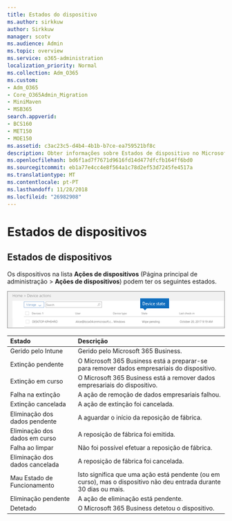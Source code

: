 ```yaml
---
title: Estados do dispositivo
ms.author: sirkkuw
author: Sirkkuw
manager: scotv
ms.audience: Admin
ms.topic: overview
ms.service: o365-administration
localization_priority: Normal
ms.collection: Adm_O365
ms.custom:
- Adm_O365
- Core_O365Admin_Migration
- MiniMaven
- MSB365
search.appverid:
- BCS160
- MET150
- MOE150
ms.assetid: c3ac23c5-d4b4-4b1b-b7ce-ea759521bf8c
description: Obter informações sobre Estados de dispositivo no Microsoft 365 Business.
ms.openlocfilehash: bd6f1ad7f7671d9616fd14d477dfcfb164ff6bd0
ms.sourcegitcommit: eb1a77e4cc4e8f564a1c78d2ef53d7245fe4517a
ms.translationtype: MT
ms.contentlocale: pt-PT
ms.lasthandoff: 11/28/2018
ms.locfileid: "26982908"
---
```

# <a name="device-states"></a>Estados de dispositivos

## <a name="device-states"></a>Estados de dispositivos

Os dispositivos na lista **Ações de dispositivos** (Página principal de administração \> **Ações de dispositivos**) podem ter os seguintes estados.
  
![In the Device actions list, you can see the Devices states.](media/a621c47e-45d9-4e1a-beb9-c03254d40c1d.png)
  
|**Estado**|**Descrição**|
|:-----|:-----|
|Gerido pelo Intune  <br/> |Gerido pelo Microsoft 365 Business.  <br/> |
|Extinção pendente  <br/> |O Microsoft 365 Business está a preparar-se para remover dados empresariais do dispositivo.  <br/> |
|Extinção em curso  <br/> |O Microsoft 365 Business está a remover dados empresariais do dispositivo.  <br/> |
|Falha na extinção  <br/> | A ação de remoção de dados empresariais falhou.  <br/> |
|Extinção cancelada  <br/> |A ação de extinção foi cancelada.  <br/> |
|Eliminação dos dados pendente  <br/> |A aguardar o início da reposição de fábrica.  <br/> |
|Eliminação dos dados em curso  <br/> |A reposição de fábrica foi emitida.  <br/> |
|Falha ao limpar  <br/> |Não foi possível efetuar a reposição de fábrica.  <br/> |
|Eliminação dos dados cancelada  <br/> |A reposição de fábrica foi cancelada.  <br/> |
|Mau Estado de Funcionamento  <br/> |Isto significa que uma ação está pendente (ou em curso), mas o dispositivo não deu entrada durante 30 dias ou mais.  <br/> |
|Eliminação pendente  <br/> |A ação de eliminação está pendente.  <br/> |
|Detetado  <br/> |O Microsoft 365 Business detetou o dispositivo.  <br/> |
   
